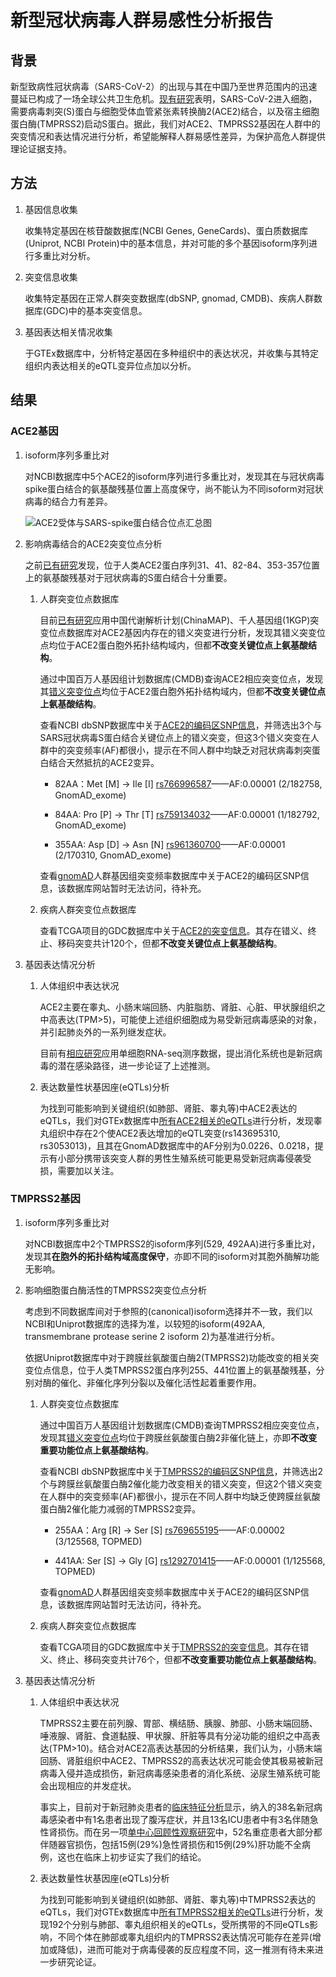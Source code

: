# 新型冠状病毒人群易感性分析报告
## 背景
新型致病性冠状病毒（SARS-CoV-2）的出现与其在中国乃至世界范围内的迅速蔓延已构成了一场全球公共卫生危机。[现有研究](https://els-jbs-prod-cdn.literatumonline.com/pb-assets/journals/research/cell/CELL_S0092-8674%2820%2930229-4-1582767794377.pdf)表明，SARS-CoV-2进入细胞，需要病毒刺突(S)蛋白与细胞受体血管紧张素转换酶2(ACE2)结合，以及宿主细胞蛋白酶(TMPRSS2)启动S蛋白。据此，我们对ACE2、TMPRSS2基因在人群中的突变情况和表达情况进行分析，希望能解释人群易感性差异，为保护高危人群提供理论证据支持。
## 方法
1. 基因信息收集

    收集特定基因在核苷酸数据库(NCBI Genes, GeneCards)、蛋白质数据库(Uniprot, NCBI Protein)中的基本信息，并对可能的多个基因isoform序列进行多重比对分析。
2. 突变信息收集

    收集特定基因在正常人群突变数据库(dbSNP, gnomad, CMDB)、疾病人群数据库(GDC)中的基本突变信息。
3. 基因表达相关情况收集

    于GTEx数据库中，分析特定基因在多种组织中的表达状况，并收集与其特定组织内表达相关的eQTL变异位点加以分析。
## 结果
### ACE2基因
1. isoform序列多重比对

    对NCBI数据库中5个ACE2的isoform序列进行多重比对，发现其在与冠状病毒spike蛋白结合的氨基酸残基位置上高度保守，尚不能认为不同isoform对冠状病毒的结合力有差异。

    ![ACE2受体与SARS-spike蛋白结合位点汇总图](https://gitee.com/longqh3/res/blob/master/tree/ACE2_SARS_S_protein_combine_site.png)
    

2. 影响病毒结合的ACE2突变位点分析

    之前[已有研究](https://www.ncbi.nlm.nih.gov/pmc/articles/PMC1142572/)发现，位于人类ACE2蛋白序列31、41、82-84、353-357位置上的氨基酸残基对于冠状病毒的S蛋白结合十分重要。

    1. 人群突变位点数据库

        目前[已有研究](https://www.nature.com/articles/s41421-020-0147-1)应用中国代谢解析计划(ChinaMAP)、千人基因组(1KGP)突变位点数据库对ACE2基因内存在的错义突变进行分析，发现其错义突变位点均位于ACE2蛋白胞外拓扑结构域内，但都**不改变关键位点上氨基酸结构**。

        通过中国百万人基因组计划数据库(CMDB)查询ACE2相应突变位点，发现其[错义突变位点](https://db.cngb.org/cmdb/gene/ef4f0e7b197c6c55b1daeba27c7f41db)均位于ACE2蛋白胞外拓扑结构域内，但都**不改变关键位点上氨基酸结构**。

        查看NCBI dbSNP数据库中关于[ACE2的编码区SNP信息](https://www.ncbi.nlm.nih.gov/SNP/snp_ref.cgi?locusId=59272)，并筛选出3个与SARS冠状病毒S蛋白结合关键位点上的错义突变，但这3个错义突变在人群中的突变频率(AF)都很小，提示在不同人群中均缺乏对冠状病毒刺突蛋白结合天然抵抗的ACE2变异。

        - 82AA：Met [M] -> Ile [I] [rs766996587](https://www.ncbi.nlm.nih.gov/SNP/snp_ref.cgi?rs=766996587)——AF:0.00001 (2/182758, GnomAD_exome)

        - 84AA: Pro [P] -> Thr [T] [rs759134032](https://www.ncbi.nlm.nih.gov/SNP/snp_ref.cgi?rs=759134032)——AF:0.00001 (1/182792, GnomAD_exome) 

        - 355AA: Asp [D] -> Asn [N] [rs961360700](https://www.ncbi.nlm.nih.gov/SNP/snp_ref.cgi?rs=961360700)——AF:0.00001 (2/170310, GnomAD_exome)

        查看[gnomAD](http://gnomad.broadinstitute.org/)人群基因组突变频率数据库中关于ACE2的编码区SNP信息，该数据库网站暂时无法访问，待补充。
    
    2. 疾病人群突变位点数据库

        查看TCGA项目的GDC数据库中关于[ACE2的突变信息](https://portal.gdc.cancer.gov/genes/ENSG00000130234?ssmsTable_size=100)。其存在错义、终止、移码突变共计120个，但都**不改变关键位点上氨基酸结构**。

3. 基因表达情况分析

    1. 人体组织中表达状况

        ACE2主要在睾丸、小肠末端回肠、内脏脂肪、肾脏、心脏、甲状腺组织之中高表达(TPM>5)，可能使上述组织细胞成为易受新冠病毒感染的对象，并引起肺炎外的一系列继发症状。

        目前有[相应研究](dx.doi.org/10.1101/2020.01.30.927806)应用单细胞RNA-seq测序数据，提出消化系统也是新冠病毒的潜在感染路径，进一步论证了上述推测。
    
    2. 表达数量性状基因座(eQTLs)分析

        为找到可能影响到关键组织(如肺部、肾脏、睾丸等)中ACE2表达的eQTLs，我们对GTEx数据库中[所有ACE2相关的eQTLs](https://www.gtexportal.org/home/gene/ACE2)进行分析，发现睾丸组织中存在2个使ACE2表达增加的eQTL突变(rs143695310, rs3053013)，且其在GnomAD数据库中的AF分别为0.0226、0.0218，提示有小部分携带该突变人群的男性生殖系统可能更易受新冠病毒侵袭受损，需要加以关注。

### TMPRSS2基因
1. isoform序列多重比对

    对NCBI数据库中2个TMPRSS2的isoform序列(529, 492AA)进行多重比对，发现其**在胞外的拓扑结构域高度保守**，亦即不同的isoform对其胞外酶解功能无影响。

2. 影响细胞蛋白酶活性的TMPRSS2突变位点分析

    考虑到不同数据库间对于参照的(canonical)isoform选择并不一致，我们以NCBI和Uniprot数据库的选择为准，以较短的isoform(492AA, transmembrane protease serine 2 isoform 2)为基准进行分析。
    
    依据Uniprot数据库中对于跨膜丝氨酸蛋白酶2(TMPRSS2)功能改变的相关突变位点信息，位于人类TMPRSS2蛋白序列255、441位置上的氨基酸残基，分别对酶的催化、非催化序列分裂以及催化活性起着重要作用。

    1. 人群突变位点数据库

        通过中国百万人基因组计划数据库(CMDB)查询TMPRSS2相应突变位点，发现其[错义突变位点](https://db.cngb.org/cmdb/gene/b497c8fca727d7626c7432a9ace7395c)均位于跨膜丝氨酸蛋白酶2非催化链上，亦即**不改变重要功能位点上氨基酸结构**。

        查看NCBI dbSNP数据库中关于[TMPRSS2的编码区SNP信息](https://www.ncbi.nlm.nih.gov/SNP/snp_ref.cgi?locusId=7113)，并筛选出2个与跨膜丝氨酸蛋白酶2催化能力改变相关的错义突变，但这2个错义突变在人群中的突变频率(AF)都很小，提示在不同人群中均缺乏使跨膜丝氨酸蛋白酶2催化能力减弱的TMPRSS2变异。

        - 255AA：Arg [R] -> Ser [S] [rs769655195](https://www.ncbi.nlm.nih.gov/snp/rs769655195#variant_details)——AF:0.00002  (3/125568, TOPMED)

        - 441AA: Ser [S] -> Gly [G] [rs1292701415](https://www.ncbi.nlm.nih.gov/snp/rs1292701415#variant_details)——AF:0.00001 (1/125568, TOPMED) 

        查看[gnomAD](http://gnomad.broadinstitute.org/)人群基因组突变频率数据库中关于ACE2的编码区SNP信息，该数据库网站暂时无法访问，待补充。
    
    2. 疾病人群突变位点数据库

        查看TCGA项目的GDC数据库中关于[TMPRSS2的突变信息](https://portal.gdc.cancer.gov/genes/ENSG00000184012)。其存在错义、终止、移码突变共计76个，但都**不改变重要功能位点上氨基酸结构**。

3. 基因表达情况分析

    1. 人体组织中表达状况

        TMPRSS2主要在前列腺、胃部、横结肠、胰腺、肺部、小肠末端回肠、唾液腺、肾脏、食道黏膜、甲状腺、肝脏等具有分泌功能的组织之中高表达(TPM>10)。结合对ACE2高表达基因的分析结果，我们认为，小肠末端回肠、肾脏组织中ACE2、TMPRSS2的高表达状况可能会使其极易被新冠病毒入侵并造成损伤，新冠病毒感染患者的消化系统、泌尿生殖系统可能会出现相应的并发症状。

        事实上，目前对于新冠肺炎患者的[临床特征分析](https://www.sciencedirect.com/science/article/pii/S0140673620301835?via%3Dihub)显示，纳入的38名新冠病毒感染者中有1名患者出现了腹泻症状，并且13名ICU患者中有3名伴随急性肾损伤。而在另一项[单中心回顾性观察研究](https://www.sciencedirect.com/science/article/pii/S2213260020300795)中，52名重症患者大部分都伴随器官损伤，包括15例(29%)急性肾损伤和15例(29%)肝功能不全病例，这也在临床上初步证实了我们的结论。
    
    2. 表达数量性状基因座(eQTLs)分析

        为找到可能影响到关键组织(如肺部、肾脏、睾丸等)中TMPRSS2表达的eQTLs，我们对GTEx数据库中[所有TMPRSS2相关的eQTLs](https://www.gtexportal.org/home/gene/TMPRSS2)进行分析，发现192个分别与肺部、睾丸组织相关的eQTLs，受所携带的不同eQTLs影响，不同个体在肺部或睾丸组织内的TMPRSS2表达情况可能存在差异(增加或降低)，进而可能对于病毒侵袭的反应程度不同，这一推测有待未来进一步研究论证。





